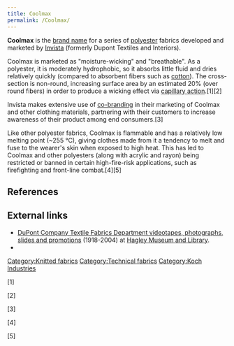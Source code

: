 ```yaml
---
title: Coolmax
permalink: /Coolmax/
---
```


**Coolmax** is the [brand name](/brand_name "wikilink") for a series of
[polyester](/polyester "wikilink") fabrics developed and marketed by
[Invista](/Invista "wikilink") (formerly Dupont Textiles and Interiors).

Coolmax is marketed as "moisture-wicking" and "breathable". As a
polyester, it is moderately hydrophobic, so it absorbs little fluid and
dries relatively quickly (compared to absorbent fibers such as
[cotton](/cotton "wikilink")). The cross-section is non-round,
increasing surface area by an estimated 20% (over round fibers) in order
to produce a wicking effect via [capillary
action](/capillary_action "wikilink").[1][2]

Invista makes extensive use of [co-branding](/co-branding "wikilink") in
their marketing of Coolmax and other clothing materials, partnering with
their customers to increase awareness of their product among end
consumers.[3]

Like other polyester fabrics, Coolmax is flammable and has a relatively
low melting point (\~255 °C), giving clothes made from it a tendency to
melt and fuse to the wearer's skin when exposed to high heat. This has
led to Coolmax and other polyesters (along with acrylic and rayon) being
restricted or banned in certain high-fire-risk applications, such as
firefighting and front-line combat.[4][5]

## References

<references/>

## External links

-   [DuPont Company Textile Fabrics Department videotapes, photographs,
    slides and
    promotions](http://findingaids.hagley.org/xtf/view?docId=ead/2011_320.xml)
    (1918-2004) at [Hagley Museum and
    Library](/Hagley_Museum_and_Library "wikilink").
-

[Category:Knitted fabrics](/Category:Knitted_fabrics "wikilink")
[Category:Technical fabrics](/Category:Technical_fabrics "wikilink")
[Category:Koch Industries](/Category:Koch_Industries "wikilink")

[1]

[2]

[3]

[4]

[5]